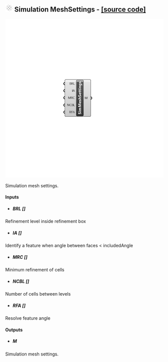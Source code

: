 ## ![](../../images/icons/Simulation_MeshSettings.png) Simulation MeshSettings - [[source code]](https://github.com/Eddy3D-Dev/Eddy3D/tree/dev/Simulation%20MeshSettings.cs)

![](../../images/components/Simulation_MeshSettings.png)

Simulation mesh settings.

#### Inputs
* ##### BRL []
Refinement level inside refinement box
* ##### IA []
Identify a feature when angle between faces < includedAngle
* ##### MRC []
Minimum refinement of cells
* ##### NCBL []
Number of cells between levels
* ##### RFA []
Resolve feature angle

#### Outputs
* ##### M
Simulation mesh settings.
